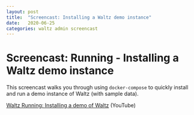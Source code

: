 ```yaml
---
layout: post
title:  "Screencast: Installing a Waltz demo instance"
date:   2020-06-25
categories: waltz admin screencast
---
```


# Screencast: Running - Installing a Waltz demo instance

This screencast walks you through using `docker-compose`
to quickly install and run a demo instance of Waltz 
(with sample data).  

[Waltz Running: Installing a demo of Waltz](https://www.youtube.com/watch?v=FW5kzmHqOso)  (YouTube)